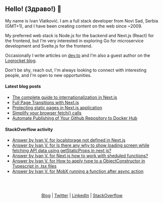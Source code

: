## Hello! (Здраво!) 👋

My name is Ivan Vlatković. I am a full stack developer from Novi Sad, Serbia (GMT+1), and I have been creating content on the web since ~2009.

My preferred web stack is Node.js for the backend and Next.js (React) for the frontend, but I'm very interested in exploring Go for microservice development and Svelte.js for the frontend.

Occasionally I write articles on [dev.to](https://dev.to/ivandotv) and I'm also a guest author on the [Logrocket blog](https://blog.logrocket.com/author/ivanvlatkovic/).

Don't be shy, reach out, I'm always looking to connect with interesting people, and I'm open to new opportunities.

#### Latest blog posts
<!-- Blog Posts:START -->
- [The complete guide to internationalization in Next.js](https://blog.logrocket.com/complete-guide-internationalization-nextjs/)
- [Full Page Transitions with Next.js](https://dev.to/ivandotv/full-page-transitions-with-next-js-1co5)
- [Protecting static pages in Next.js application](https://dev.to/ivandotv/protecting-static-pages-in-next-js-application-1e50)
- [Simplify your browser fetch&lpar;&rpar; calls](https://dev.to/ivandotv/simplify-your-browser-fetch-calls-15bp)
- [Automate Publishing of Your Github Repository to  Docker Hub](https://dev.to/ivandotv/automate-publishing-of-your-github-repository-to-docker-hub-5872)
<!-- Blog Posts:END -->

#### StackOverflow activity
<!-- STACKOVERFLOW:START -->
- [Answer by Ivan V. for localstorage not defined in Next.js](https://stackoverflow.com/questions/70142120/localstorage-not-defined-in-next-js/70142580#70142580)
- [Answer by Ivan V. for Is there any why to show loading screen while fetching API data using getStaticProps in next js?](https://stackoverflow.com/questions/69867588/is-there-any-why-to-show-loading-screen-while-fetching-api-data-using-getstaticp/69867691#69867691)
- [Answer by Ivan V. for Next.js how to work with sheduled functions?](https://stackoverflow.com/questions/69538428/next-js-how-to-work-with-sheduled-functions/69539196#69539196)
- [Answer by Ivan V. for How to apply type to a ObjectConstructor in Typescript in .tsx files](https://stackoverflow.com/questions/69480186/how-to-apply-type-to-a-objectconstructor-in-typescript-in-tsx-files/69480489#69480489)
- [Answer by Ivan V. for MobX running a function after async action](https://stackoverflow.com/questions/69461569/mobx-running-a-function-after-async-action/69463384#69463384)
<!-- STACKOVERFLOW:END -->

<br/>
<br/>
<p align="center" valign="center">
<a href="https://dev.to/ivandotv">Blog</a> |
<a href="https://twitter.com/iki_xx">Twitter</a> |
<a href="https://www.linkedin.com/in/ivandotv/">LinkedIn</a> |
<a href="https://stackoverflow.com/users/1489487/ivan-v">StackOverflow</a></p>
